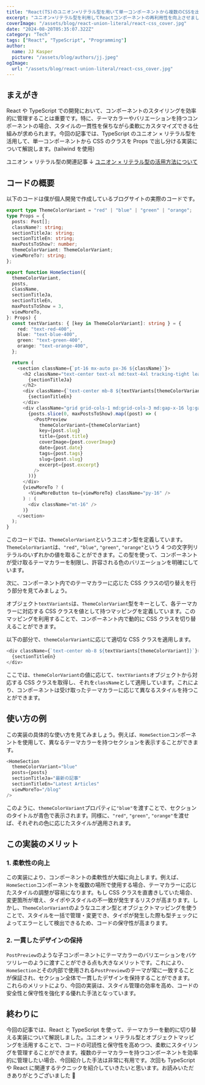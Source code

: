 ```yaml
---
title: "React(TS)のユニオン×リテラル型を用いて単一コンポーネントから複数のCSSを出し分ける"
excerpt: "ユニオン×リテラル型を利用してReactコンポーネントの再利用性を向上させましょう💪🏻"
coverImage: "/assets/blog/react-union-literal/react-css_cover.jpg"
date: "2024-08-20T05:35:07.322Z"
category: "Tech"
tags: ["React", "TypeScript", "Programming"]
author:
  name: JJ Kasper
  picture: "/assets/blog/authors/jj.jpeg"
ogImage:
  url: "/assets/blog/react-union-literal/react-css_cover.jpg"
---
```


## まえがき

React や TypeScript での開発において、コンポーネントのスタイリングを効率的に管理することは重要です。特に、テーマカラーやバリエーションを持つコンポーネントの場合、スタイルの一貫性を保ちながら柔軟にカスタマイズできる仕組みが求められます。今回の記事では、TypeScript のユニオン × リテラル型を活用して、単一コンポーネントから CSS のクラスを Props で出し分ける実装について解説します。(tailwind を使用)

ユニオン × リテラル型の関連記事 ↓
[ユニオン × リテラル型の活用方法について](/union-literal)

## コードの概要

以下のコードは僕が個人開発で作成しているブログサイトの実際のコードです。

```typescript
export type ThemeColorVariant = "red" | "blue" | "green" | "orange";
type Props = {
  posts: Post[];
  className?: string;
  sectionTitleJa: string;
  sectionTitleEn: string;
  maxPostsToShow?: number;
  themeColorVariant: ThemeColorVariant;
  viewMoreTo?: string;
};

export function HomeSection({
  themeColorVariant,
  posts,
  className,
  sectionTitleJa,
  sectionTitleEn,
  maxPostsToShow = 3,
  viewMoreTo,
}: Props) {
  const textVariants: { [key in ThemeColorVariant]: string } = {
    red: "text-red-400",
    blue: "text-blue-400",
    green: "text-green-400",
    orange: "text-orange-400",
  };

  return (
    <section className={`pt-16 mx-auto px-36 ${className}`}>
      <h2 className="text-center text-xl md:text-4xl tracking-tight leading-tight">
        {sectionTitleJa}
      </h2>
      <div className={`text-center mb-8 ${textVariants[themeColorVariant]}`}>
        {sectionTitleEn}
      </div>
      <div className="grid grid-cols-1 md:grid-cols-3 md:gap-x-16 lg:gap-x-12 gap-y-20 md:gap-y-32">
        {posts.slice(0, maxPostsToShow).map((post) => (
          <PostPreview
            themeColorVariant={themeColorVariant}
            key={post.slug}
            title={post.title}
            coverImage={post.coverImage}
            date={post.date}
            tags={post.tags}
            slug={post.slug}
            excerpt={post.excerpt}
          />
        ))}
      </div>
      {viewMoreTo ? (
        <ViewMoreButton to={viewMoreTo} className="py-16" />
      ) : (
        <div className="mt-16" />
      )}
    </section>
  );
}
```

このコードでは、`ThemeColorVariant`というユニオン型を定義しています。`ThemeColorVariant`は、`"red"`, `"blue"`, `"green"`, `"orange"`という 4 つの文字列リテラルのいずれかの値を取ることができます。この型を使って、コンポーネントが受け取るテーマカラーを制限し、許容される色のバリエーションを明確にしています。

次に、コンポーネント内でのテーマカラーに応じた CSS クラスの切り替えを行う部分を見てみましょう。

オブジェクト`textVariants`は、`ThemeColorVariant`型をキーとして、各テーマカラーに対応する CSS クラスを値として持つマッピングを定義しています。このマッピングを利用することで、コンポーネント内で動的に CSS クラスを切り替えることができます。

以下の部分で、`themeColorVariant`に応じて適切な CSS クラスを適用します。

```typescript
<div className={`text-center mb-8 ${textVariants[themeColorVariant]}`}>
  {sectionTitleEn}
</div>
```

ここでは、`themeColorVariant`の値に応じて、`textVariants`オブジェクトから対応する CSS クラスを取得し、それを`className`として適用しています。これにより、コンポーネントは受け取ったテーマカラーに応じて異なるスタイルを持つことができます。

## 使い方の例

この実装の具体的な使い方を見てみましょう。例えば、`HomeSection`コンポーネントを使用して、異なるテーマカラーを持つセクションを表示することができます。

```typescript
<HomeSection
  themeColorVariant="blue"
  posts={posts}
  sectionTitleJa="最新の記事"
  sectionTitleEn="Latest Articles"
  viewMoreTo="/blog"
/>
```

このように、`themeColorVariant`プロパティに`"blue"`を渡すことで、セクションのタイトルが青色で表示されます。同様に、`"red"`, `"green"`, `"orange"`を渡せば、それぞれの色に応じたスタイルが適用されます。

## この実装のメリット

### 1. 柔軟性の向上

この実装により、コンポーネントの柔軟性が大幅に向上します。例えば、`HomeSection`コンポーネントを複数の場所で使用する場合、テーマカラーに応じたスタイルの調整が容易になります。もし CSS クラスを直書きしていた場合、変更箇所が増え、タイポやスタイルの不一致が発生するリスクが高まります。しかし、`ThemeColorVariant`のようなユニオン型とオブジェクトマッピングを使うことで、スタイルを一括で管理・変更でき、タイポが発生した際も型チェックによってエラーとして検出できるため、コードの保守性が高まります。

### 2. 一貫したデザインの保持

`PostPreview`のような子コンポーネントにテーマカラーのバリエーションをバケツリレーのように渡すことができる点も大きなメリットです。これにより、`HomeSection`とその内部で使用される`PostPreview`のテーマが常に一致することが保証され、セクション全体で一貫したデザインを保持することができます。
これらのメリットにより、今回の実装は、スタイル管理の効率を高め、コードの安全性と保守性を強化する優れた手法となっています。

## 終わりに

今回の記事では、React と TypeScript を使って、テーマカラーを動的に切り替える実装について解説しました。ユニオン × リテラル型とオブジェクトマッピングを活用することで、コードの可読性と保守性を高めつつ、柔軟にスタイリングを管理することができます。複数のテーマカラーを持つコンポーネントを効率的に管理したい場合、今回紹介した手法は非常に有用です。次回も TypeScript や React に関連するテクニックを紹介していきたいと思います。お読みいただきありがとうございました 🥳

